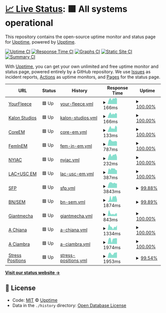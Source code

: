 # [📈 Live Status](https://status.mswd.io): <!--live status--> **🟩 All systems operational**

This repository contains the open-source uptime monitor and status page for [Upptime](https://upptime.js.org), powered by [Upptime](https://github.com/upptime/upptime).

[![Uptime CI](https://github.com/koj-co/upptime/workflows/Uptime%20CI/badge.svg)](https://github.com/koj-co/upptime/actions?query=workflow%3A%22Uptime+CI%22)
[![Response Time CI](https://github.com/koj-co/upptime/workflows/Response%20Time%20CI/badge.svg)](https://github.com/koj-co/upptime/actions?query=workflow%3A%22Response+Time+CI%22)
[![Graphs CI](https://github.com/koj-co/upptime/workflows/Graphs%20CI/badge.svg)](https://github.com/koj-co/upptime/actions?query=workflow%3A%22Graphs+CI%22)
[![Static Site CI](https://github.com/koj-co/upptime/workflows/Static%20Site%20CI/badge.svg)](https://github.com/koj-co/upptime/actions?query=workflow%3A%22Static+Site+CI%22)
[![Summary CI](https://github.com/koj-co/upptime/workflows/Summary%20CI/badge.svg)](https://github.com/koj-co/upptime/actions?query=workflow%3A%22Summary+CI%22)

With [Upptime](https://upptime.js.org), you can get your own unlimited and free uptime monitor and status page, powered entirely by a GitHub repository. We use [Issues](https://github.com/upptime/upptime/issues) as incident reports, [Actions](https://github.com/mswd-io/upptime/actions) as uptime monitors, and [Pages](https://upptime.github.io/upptime) for the status page.

<!--start: status pages-->
<!-- This summary is generated by Upptime (https://github.com/upptime/upptime) -->
<!-- Do not edit this manually, your changes will be overwritten -->
<!-- prettier-ignore -->
| URL | Status | History | Response Time | Uptime |
| --- | ------ | ------- | ------------- | ------ |
| <img alt="" src="https://icons.duckduckgo.com/ip3/yourfleece.com.ico" height="13"> [YourFleece](https://yourfleece.com) | 🟩 Up | [your-fleece.yml](https://github.com/mswd-io/upptime/commits/HEAD/history/your-fleece.yml) | <details><summary><img alt="Response time graph" src="./graphs/your-fleece/response-time-week.png" height="20"> 166ms</summary><br><a href="https://status.mswd.io/history/your-fleece"><img alt="Response time 199" src="https://img.shields.io/endpoint?url=https%3A%2F%2Fraw.githubusercontent.com%2Fmswd-io%2Fupptime%2FHEAD%2Fapi%2Fyour-fleece%2Fresponse-time.json"></a><br><a href="https://status.mswd.io/history/your-fleece"><img alt="24-hour response time 167" src="https://img.shields.io/endpoint?url=https%3A%2F%2Fraw.githubusercontent.com%2Fmswd-io%2Fupptime%2FHEAD%2Fapi%2Fyour-fleece%2Fresponse-time-day.json"></a><br><a href="https://status.mswd.io/history/your-fleece"><img alt="7-day response time 166" src="https://img.shields.io/endpoint?url=https%3A%2F%2Fraw.githubusercontent.com%2Fmswd-io%2Fupptime%2FHEAD%2Fapi%2Fyour-fleece%2Fresponse-time-week.json"></a><br><a href="https://status.mswd.io/history/your-fleece"><img alt="30-day response time 156" src="https://img.shields.io/endpoint?url=https%3A%2F%2Fraw.githubusercontent.com%2Fmswd-io%2Fupptime%2FHEAD%2Fapi%2Fyour-fleece%2Fresponse-time-month.json"></a><br><a href="https://status.mswd.io/history/your-fleece"><img alt="1-year response time 208" src="https://img.shields.io/endpoint?url=https%3A%2F%2Fraw.githubusercontent.com%2Fmswd-io%2Fupptime%2FHEAD%2Fapi%2Fyour-fleece%2Fresponse-time-year.json"></a></details> | <details><summary><a href="https://status.mswd.io/history/your-fleece">100.00%</a></summary><a href="https://status.mswd.io/history/your-fleece"><img alt="All-time uptime 99.96%" src="https://img.shields.io/endpoint?url=https%3A%2F%2Fraw.githubusercontent.com%2Fmswd-io%2Fupptime%2FHEAD%2Fapi%2Fyour-fleece%2Fuptime.json"></a><br><a href="https://status.mswd.io/history/your-fleece"><img alt="24-hour uptime 100.00%" src="https://img.shields.io/endpoint?url=https%3A%2F%2Fraw.githubusercontent.com%2Fmswd-io%2Fupptime%2FHEAD%2Fapi%2Fyour-fleece%2Fuptime-day.json"></a><br><a href="https://status.mswd.io/history/your-fleece"><img alt="7-day uptime 100.00%" src="https://img.shields.io/endpoint?url=https%3A%2F%2Fraw.githubusercontent.com%2Fmswd-io%2Fupptime%2FHEAD%2Fapi%2Fyour-fleece%2Fuptime-week.json"></a><br><a href="https://status.mswd.io/history/your-fleece"><img alt="30-day uptime 100.00%" src="https://img.shields.io/endpoint?url=https%3A%2F%2Fraw.githubusercontent.com%2Fmswd-io%2Fupptime%2FHEAD%2Fapi%2Fyour-fleece%2Fuptime-month.json"></a><br><a href="https://status.mswd.io/history/your-fleece"><img alt="1-year uptime 99.92%" src="https://img.shields.io/endpoint?url=https%3A%2F%2Fraw.githubusercontent.com%2Fmswd-io%2Fupptime%2FHEAD%2Fapi%2Fyour-fleece%2Fuptime-year.json"></a></details>
| <img alt="" src="https://icons.duckduckgo.com/ip3/kalonstudios.com.ico" height="13"> [Kalon Studios](https://kalonstudios.com) | 🟩 Up | [kalon-studios.yml](https://github.com/mswd-io/upptime/commits/HEAD/history/kalon-studios.yml) | <details><summary><img alt="Response time graph" src="./graphs/kalon-studios/response-time-week.png" height="20"> 166ms</summary><br><a href="https://status.mswd.io/history/kalon-studios"><img alt="Response time 183" src="https://img.shields.io/endpoint?url=https%3A%2F%2Fraw.githubusercontent.com%2Fmswd-io%2Fupptime%2FHEAD%2Fapi%2Fkalon-studios%2Fresponse-time.json"></a><br><a href="https://status.mswd.io/history/kalon-studios"><img alt="24-hour response time 165" src="https://img.shields.io/endpoint?url=https%3A%2F%2Fraw.githubusercontent.com%2Fmswd-io%2Fupptime%2FHEAD%2Fapi%2Fkalon-studios%2Fresponse-time-day.json"></a><br><a href="https://status.mswd.io/history/kalon-studios"><img alt="7-day response time 166" src="https://img.shields.io/endpoint?url=https%3A%2F%2Fraw.githubusercontent.com%2Fmswd-io%2Fupptime%2FHEAD%2Fapi%2Fkalon-studios%2Fresponse-time-week.json"></a><br><a href="https://status.mswd.io/history/kalon-studios"><img alt="30-day response time 190" src="https://img.shields.io/endpoint?url=https%3A%2F%2Fraw.githubusercontent.com%2Fmswd-io%2Fupptime%2FHEAD%2Fapi%2Fkalon-studios%2Fresponse-time-month.json"></a><br><a href="https://status.mswd.io/history/kalon-studios"><img alt="1-year response time 183" src="https://img.shields.io/endpoint?url=https%3A%2F%2Fraw.githubusercontent.com%2Fmswd-io%2Fupptime%2FHEAD%2Fapi%2Fkalon-studios%2Fresponse-time-year.json"></a></details> | <details><summary><a href="https://status.mswd.io/history/kalon-studios">100.00%</a></summary><a href="https://status.mswd.io/history/kalon-studios"><img alt="All-time uptime 99.94%" src="https://img.shields.io/endpoint?url=https%3A%2F%2Fraw.githubusercontent.com%2Fmswd-io%2Fupptime%2FHEAD%2Fapi%2Fkalon-studios%2Fuptime.json"></a><br><a href="https://status.mswd.io/history/kalon-studios"><img alt="24-hour uptime 100.00%" src="https://img.shields.io/endpoint?url=https%3A%2F%2Fraw.githubusercontent.com%2Fmswd-io%2Fupptime%2FHEAD%2Fapi%2Fkalon-studios%2Fuptime-day.json"></a><br><a href="https://status.mswd.io/history/kalon-studios"><img alt="7-day uptime 100.00%" src="https://img.shields.io/endpoint?url=https%3A%2F%2Fraw.githubusercontent.com%2Fmswd-io%2Fupptime%2FHEAD%2Fapi%2Fkalon-studios%2Fuptime-week.json"></a><br><a href="https://status.mswd.io/history/kalon-studios"><img alt="30-day uptime 100.00%" src="https://img.shields.io/endpoint?url=https%3A%2F%2Fraw.githubusercontent.com%2Fmswd-io%2Fupptime%2FHEAD%2Fapi%2Fkalon-studios%2Fuptime-month.json"></a><br><a href="https://status.mswd.io/history/kalon-studios"><img alt="1-year uptime 99.87%" src="https://img.shields.io/endpoint?url=https%3A%2F%2Fraw.githubusercontent.com%2Fmswd-io%2Fupptime%2FHEAD%2Fapi%2Fkalon-studios%2Fuptime-year.json"></a></details>
| <img alt="" src="https://icons.duckduckgo.com/ip3/coreem.net.ico" height="13"> [CoreEM](https://coreem.net) | 🟩 Up | [core-em.yml](https://github.com/mswd-io/upptime/commits/HEAD/history/core-em.yml) | <details><summary><img alt="Response time graph" src="./graphs/core-em/response-time-week.png" height="20"> 133ms</summary><br><a href="https://status.mswd.io/history/core-em"><img alt="Response time 567" src="https://img.shields.io/endpoint?url=https%3A%2F%2Fraw.githubusercontent.com%2Fmswd-io%2Fupptime%2FHEAD%2Fapi%2Fcore-em%2Fresponse-time.json"></a><br><a href="https://status.mswd.io/history/core-em"><img alt="24-hour response time 148" src="https://img.shields.io/endpoint?url=https%3A%2F%2Fraw.githubusercontent.com%2Fmswd-io%2Fupptime%2FHEAD%2Fapi%2Fcore-em%2Fresponse-time-day.json"></a><br><a href="https://status.mswd.io/history/core-em"><img alt="7-day response time 133" src="https://img.shields.io/endpoint?url=https%3A%2F%2Fraw.githubusercontent.com%2Fmswd-io%2Fupptime%2FHEAD%2Fapi%2Fcore-em%2Fresponse-time-week.json"></a><br><a href="https://status.mswd.io/history/core-em"><img alt="30-day response time 135" src="https://img.shields.io/endpoint?url=https%3A%2F%2Fraw.githubusercontent.com%2Fmswd-io%2Fupptime%2FHEAD%2Fapi%2Fcore-em%2Fresponse-time-month.json"></a><br><a href="https://status.mswd.io/history/core-em"><img alt="1-year response time 450" src="https://img.shields.io/endpoint?url=https%3A%2F%2Fraw.githubusercontent.com%2Fmswd-io%2Fupptime%2FHEAD%2Fapi%2Fcore-em%2Fresponse-time-year.json"></a></details> | <details><summary><a href="https://status.mswd.io/history/core-em">100.00%</a></summary><a href="https://status.mswd.io/history/core-em"><img alt="All-time uptime 99.93%" src="https://img.shields.io/endpoint?url=https%3A%2F%2Fraw.githubusercontent.com%2Fmswd-io%2Fupptime%2FHEAD%2Fapi%2Fcore-em%2Fuptime.json"></a><br><a href="https://status.mswd.io/history/core-em"><img alt="24-hour uptime 100.00%" src="https://img.shields.io/endpoint?url=https%3A%2F%2Fraw.githubusercontent.com%2Fmswd-io%2Fupptime%2FHEAD%2Fapi%2Fcore-em%2Fuptime-day.json"></a><br><a href="https://status.mswd.io/history/core-em"><img alt="7-day uptime 100.00%" src="https://img.shields.io/endpoint?url=https%3A%2F%2Fraw.githubusercontent.com%2Fmswd-io%2Fupptime%2FHEAD%2Fapi%2Fcore-em%2Fuptime-week.json"></a><br><a href="https://status.mswd.io/history/core-em"><img alt="30-day uptime 100.00%" src="https://img.shields.io/endpoint?url=https%3A%2F%2Fraw.githubusercontent.com%2Fmswd-io%2Fupptime%2FHEAD%2Fapi%2Fcore-em%2Fuptime-month.json"></a><br><a href="https://status.mswd.io/history/core-em"><img alt="1-year uptime 99.84%" src="https://img.shields.io/endpoint?url=https%3A%2F%2Fraw.githubusercontent.com%2Fmswd-io%2Fupptime%2FHEAD%2Fapi%2Fcore-em%2Fuptime-year.json"></a></details>
| <img alt="" src="https://icons.duckduckgo.com/ip3/feminem.org.ico" height="13"> [FemInEM](https://feminem.org) | 🟩 Up | [fem-in-em.yml](https://github.com/mswd-io/upptime/commits/HEAD/history/fem-in-em.yml) | <details><summary><img alt="Response time graph" src="./graphs/fem-in-em/response-time-week.png" height="20"> 787ms</summary><br><a href="https://status.mswd.io/history/fem-in-em"><img alt="Response time 1194" src="https://img.shields.io/endpoint?url=https%3A%2F%2Fraw.githubusercontent.com%2Fmswd-io%2Fupptime%2FHEAD%2Fapi%2Ffem-in-em%2Fresponse-time.json"></a><br><a href="https://status.mswd.io/history/fem-in-em"><img alt="24-hour response time 650" src="https://img.shields.io/endpoint?url=https%3A%2F%2Fraw.githubusercontent.com%2Fmswd-io%2Fupptime%2FHEAD%2Fapi%2Ffem-in-em%2Fresponse-time-day.json"></a><br><a href="https://status.mswd.io/history/fem-in-em"><img alt="7-day response time 787" src="https://img.shields.io/endpoint?url=https%3A%2F%2Fraw.githubusercontent.com%2Fmswd-io%2Fupptime%2FHEAD%2Fapi%2Ffem-in-em%2Fresponse-time-week.json"></a><br><a href="https://status.mswd.io/history/fem-in-em"><img alt="30-day response time 888" src="https://img.shields.io/endpoint?url=https%3A%2F%2Fraw.githubusercontent.com%2Fmswd-io%2Fupptime%2FHEAD%2Fapi%2Ffem-in-em%2Fresponse-time-month.json"></a><br><a href="https://status.mswd.io/history/fem-in-em"><img alt="1-year response time 1286" src="https://img.shields.io/endpoint?url=https%3A%2F%2Fraw.githubusercontent.com%2Fmswd-io%2Fupptime%2FHEAD%2Fapi%2Ffem-in-em%2Fresponse-time-year.json"></a></details> | <details><summary><a href="https://status.mswd.io/history/fem-in-em">100.00%</a></summary><a href="https://status.mswd.io/history/fem-in-em"><img alt="All-time uptime 99.84%" src="https://img.shields.io/endpoint?url=https%3A%2F%2Fraw.githubusercontent.com%2Fmswd-io%2Fupptime%2FHEAD%2Fapi%2Ffem-in-em%2Fuptime.json"></a><br><a href="https://status.mswd.io/history/fem-in-em"><img alt="24-hour uptime 100.00%" src="https://img.shields.io/endpoint?url=https%3A%2F%2Fraw.githubusercontent.com%2Fmswd-io%2Fupptime%2FHEAD%2Fapi%2Ffem-in-em%2Fuptime-day.json"></a><br><a href="https://status.mswd.io/history/fem-in-em"><img alt="7-day uptime 100.00%" src="https://img.shields.io/endpoint?url=https%3A%2F%2Fraw.githubusercontent.com%2Fmswd-io%2Fupptime%2FHEAD%2Fapi%2Ffem-in-em%2Fuptime-week.json"></a><br><a href="https://status.mswd.io/history/fem-in-em"><img alt="30-day uptime 100.00%" src="https://img.shields.io/endpoint?url=https%3A%2F%2Fraw.githubusercontent.com%2Fmswd-io%2Fupptime%2FHEAD%2Fapi%2Ffem-in-em%2Fuptime-month.json"></a><br><a href="https://status.mswd.io/history/fem-in-em"><img alt="1-year uptime 99.75%" src="https://img.shields.io/endpoint?url=https%3A%2F%2Fraw.githubusercontent.com%2Fmswd-io%2Fupptime%2FHEAD%2Fapi%2Ffem-in-em%2Fuptime-year.json"></a></details>
| <img alt="" src="https://icons.duckduckgo.com/ip3/nyiac.org.ico" height="13"> [NYIAC](https://nyiac.org) | 🟩 Up | [nyiac.yml](https://github.com/mswd-io/upptime/commits/HEAD/history/nyiac.yml) | <details><summary><img alt="Response time graph" src="./graphs/nyiac/response-time-week.png" height="20"> 232ms</summary><br><a href="https://status.mswd.io/history/nyiac"><img alt="Response time 234" src="https://img.shields.io/endpoint?url=https%3A%2F%2Fraw.githubusercontent.com%2Fmswd-io%2Fupptime%2FHEAD%2Fapi%2Fnyiac%2Fresponse-time.json"></a><br><a href="https://status.mswd.io/history/nyiac"><img alt="24-hour response time 150" src="https://img.shields.io/endpoint?url=https%3A%2F%2Fraw.githubusercontent.com%2Fmswd-io%2Fupptime%2FHEAD%2Fapi%2Fnyiac%2Fresponse-time-day.json"></a><br><a href="https://status.mswd.io/history/nyiac"><img alt="7-day response time 232" src="https://img.shields.io/endpoint?url=https%3A%2F%2Fraw.githubusercontent.com%2Fmswd-io%2Fupptime%2FHEAD%2Fapi%2Fnyiac%2Fresponse-time-week.json"></a><br><a href="https://status.mswd.io/history/nyiac"><img alt="30-day response time 217" src="https://img.shields.io/endpoint?url=https%3A%2F%2Fraw.githubusercontent.com%2Fmswd-io%2Fupptime%2FHEAD%2Fapi%2Fnyiac%2Fresponse-time-month.json"></a><br><a href="https://status.mswd.io/history/nyiac"><img alt="1-year response time 232" src="https://img.shields.io/endpoint?url=https%3A%2F%2Fraw.githubusercontent.com%2Fmswd-io%2Fupptime%2FHEAD%2Fapi%2Fnyiac%2Fresponse-time-year.json"></a></details> | <details><summary><a href="https://status.mswd.io/history/nyiac">100.00%</a></summary><a href="https://status.mswd.io/history/nyiac"><img alt="All-time uptime 99.95%" src="https://img.shields.io/endpoint?url=https%3A%2F%2Fraw.githubusercontent.com%2Fmswd-io%2Fupptime%2FHEAD%2Fapi%2Fnyiac%2Fuptime.json"></a><br><a href="https://status.mswd.io/history/nyiac"><img alt="24-hour uptime 100.00%" src="https://img.shields.io/endpoint?url=https%3A%2F%2Fraw.githubusercontent.com%2Fmswd-io%2Fupptime%2FHEAD%2Fapi%2Fnyiac%2Fuptime-day.json"></a><br><a href="https://status.mswd.io/history/nyiac"><img alt="7-day uptime 100.00%" src="https://img.shields.io/endpoint?url=https%3A%2F%2Fraw.githubusercontent.com%2Fmswd-io%2Fupptime%2FHEAD%2Fapi%2Fnyiac%2Fuptime-week.json"></a><br><a href="https://status.mswd.io/history/nyiac"><img alt="30-day uptime 100.00%" src="https://img.shields.io/endpoint?url=https%3A%2F%2Fraw.githubusercontent.com%2Fmswd-io%2Fupptime%2FHEAD%2Fapi%2Fnyiac%2Fuptime-month.json"></a><br><a href="https://status.mswd.io/history/nyiac"><img alt="1-year uptime 99.93%" src="https://img.shields.io/endpoint?url=https%3A%2F%2Fraw.githubusercontent.com%2Fmswd-io%2Fupptime%2FHEAD%2Fapi%2Fnyiac%2Fuptime-year.json"></a></details>
| <img alt="" src="https://icons.duckduckgo.com/ip3/lacuscem.com.ico" height="13"> [LAC+USC EM](https://lacuscem.com) | 🟩 Up | [lac-usc-em.yml](https://github.com/mswd-io/upptime/commits/HEAD/history/lac-usc-em.yml) | <details><summary><img alt="Response time graph" src="./graphs/lac-usc-em/response-time-week.png" height="20"> 387ms</summary><br><a href="https://status.mswd.io/history/lac-usc-em"><img alt="Response time 339" src="https://img.shields.io/endpoint?url=https%3A%2F%2Fraw.githubusercontent.com%2Fmswd-io%2Fupptime%2FHEAD%2Fapi%2Flac-usc-em%2Fresponse-time.json"></a><br><a href="https://status.mswd.io/history/lac-usc-em"><img alt="24-hour response time 288" src="https://img.shields.io/endpoint?url=https%3A%2F%2Fraw.githubusercontent.com%2Fmswd-io%2Fupptime%2FHEAD%2Fapi%2Flac-usc-em%2Fresponse-time-day.json"></a><br><a href="https://status.mswd.io/history/lac-usc-em"><img alt="7-day response time 387" src="https://img.shields.io/endpoint?url=https%3A%2F%2Fraw.githubusercontent.com%2Fmswd-io%2Fupptime%2FHEAD%2Fapi%2Flac-usc-em%2Fresponse-time-week.json"></a><br><a href="https://status.mswd.io/history/lac-usc-em"><img alt="30-day response time 336" src="https://img.shields.io/endpoint?url=https%3A%2F%2Fraw.githubusercontent.com%2Fmswd-io%2Fupptime%2FHEAD%2Fapi%2Flac-usc-em%2Fresponse-time-month.json"></a><br><a href="https://status.mswd.io/history/lac-usc-em"><img alt="1-year response time 350" src="https://img.shields.io/endpoint?url=https%3A%2F%2Fraw.githubusercontent.com%2Fmswd-io%2Fupptime%2FHEAD%2Fapi%2Flac-usc-em%2Fresponse-time-year.json"></a></details> | <details><summary><a href="https://status.mswd.io/history/lac-usc-em">100.00%</a></summary><a href="https://status.mswd.io/history/lac-usc-em"><img alt="All-time uptime 99.98%" src="https://img.shields.io/endpoint?url=https%3A%2F%2Fraw.githubusercontent.com%2Fmswd-io%2Fupptime%2FHEAD%2Fapi%2Flac-usc-em%2Fuptime.json"></a><br><a href="https://status.mswd.io/history/lac-usc-em"><img alt="24-hour uptime 100.00%" src="https://img.shields.io/endpoint?url=https%3A%2F%2Fraw.githubusercontent.com%2Fmswd-io%2Fupptime%2FHEAD%2Fapi%2Flac-usc-em%2Fuptime-day.json"></a><br><a href="https://status.mswd.io/history/lac-usc-em"><img alt="7-day uptime 100.00%" src="https://img.shields.io/endpoint?url=https%3A%2F%2Fraw.githubusercontent.com%2Fmswd-io%2Fupptime%2FHEAD%2Fapi%2Flac-usc-em%2Fuptime-week.json"></a><br><a href="https://status.mswd.io/history/lac-usc-em"><img alt="30-day uptime 100.00%" src="https://img.shields.io/endpoint?url=https%3A%2F%2Fraw.githubusercontent.com%2Fmswd-io%2Fupptime%2FHEAD%2Fapi%2Flac-usc-em%2Fuptime-month.json"></a><br><a href="https://status.mswd.io/history/lac-usc-em"><img alt="1-year uptime 99.94%" src="https://img.shields.io/endpoint?url=https%3A%2F%2Fraw.githubusercontent.com%2Fmswd-io%2Fupptime%2FHEAD%2Fapi%2Flac-usc-em%2Fuptime-year.json"></a></details>
| <img alt="" src="https://icons.duckduckgo.com/ip3/sidefourproject.com.ico" height="13"> [SFP](https://sidefourproject.com) | 🟩 Up | [sfp.yml](https://github.com/mswd-io/upptime/commits/HEAD/history/sfp.yml) | <details><summary><img alt="Response time graph" src="./graphs/sfp/response-time-week.png" height="20"> 3843ms</summary><br><a href="https://status.mswd.io/history/sfp"><img alt="Response time 4156" src="https://img.shields.io/endpoint?url=https%3A%2F%2Fraw.githubusercontent.com%2Fmswd-io%2Fupptime%2FHEAD%2Fapi%2Fsfp%2Fresponse-time.json"></a><br><a href="https://status.mswd.io/history/sfp"><img alt="24-hour response time 3566" src="https://img.shields.io/endpoint?url=https%3A%2F%2Fraw.githubusercontent.com%2Fmswd-io%2Fupptime%2FHEAD%2Fapi%2Fsfp%2Fresponse-time-day.json"></a><br><a href="https://status.mswd.io/history/sfp"><img alt="7-day response time 3843" src="https://img.shields.io/endpoint?url=https%3A%2F%2Fraw.githubusercontent.com%2Fmswd-io%2Fupptime%2FHEAD%2Fapi%2Fsfp%2Fresponse-time-week.json"></a><br><a href="https://status.mswd.io/history/sfp"><img alt="30-day response time 3958" src="https://img.shields.io/endpoint?url=https%3A%2F%2Fraw.githubusercontent.com%2Fmswd-io%2Fupptime%2FHEAD%2Fapi%2Fsfp%2Fresponse-time-month.json"></a><br><a href="https://status.mswd.io/history/sfp"><img alt="1-year response time 4165" src="https://img.shields.io/endpoint?url=https%3A%2F%2Fraw.githubusercontent.com%2Fmswd-io%2Fupptime%2FHEAD%2Fapi%2Fsfp%2Fresponse-time-year.json"></a></details> | <details><summary><a href="https://status.mswd.io/history/sfp">99.88%</a></summary><a href="https://status.mswd.io/history/sfp"><img alt="All-time uptime 99.87%" src="https://img.shields.io/endpoint?url=https%3A%2F%2Fraw.githubusercontent.com%2Fmswd-io%2Fupptime%2FHEAD%2Fapi%2Fsfp%2Fuptime.json"></a><br><a href="https://status.mswd.io/history/sfp"><img alt="24-hour uptime 99.19%" src="https://img.shields.io/endpoint?url=https%3A%2F%2Fraw.githubusercontent.com%2Fmswd-io%2Fupptime%2FHEAD%2Fapi%2Fsfp%2Fuptime-day.json"></a><br><a href="https://status.mswd.io/history/sfp"><img alt="7-day uptime 99.88%" src="https://img.shields.io/endpoint?url=https%3A%2F%2Fraw.githubusercontent.com%2Fmswd-io%2Fupptime%2FHEAD%2Fapi%2Fsfp%2Fuptime-week.json"></a><br><a href="https://status.mswd.io/history/sfp"><img alt="30-day uptime 99.97%" src="https://img.shields.io/endpoint?url=https%3A%2F%2Fraw.githubusercontent.com%2Fmswd-io%2Fupptime%2FHEAD%2Fapi%2Fsfp%2Fuptime-month.json"></a><br><a href="https://status.mswd.io/history/sfp"><img alt="1-year uptime 99.82%" src="https://img.shields.io/endpoint?url=https%3A%2F%2Fraw.githubusercontent.com%2Fmswd-io%2Fupptime%2FHEAD%2Fapi%2Fsfp%2Fuptime-year.json"></a></details>
| <img alt="" src="https://icons.duckduckgo.com/ip3/socialem.net.ico" height="13"> [BN/SEM](https://socialem.net) | 🟩 Up | [bn-sem.yml](https://github.com/mswd-io/upptime/commits/HEAD/history/bn-sem.yml) | <details><summary><img alt="Response time graph" src="./graphs/bn-sem/response-time-week.png" height="20"> 1874ms</summary><br><a href="https://status.mswd.io/history/bn-sem"><img alt="Response time 2616" src="https://img.shields.io/endpoint?url=https%3A%2F%2Fraw.githubusercontent.com%2Fmswd-io%2Fupptime%2FHEAD%2Fapi%2Fbn-sem%2Fresponse-time.json"></a><br><a href="https://status.mswd.io/history/bn-sem"><img alt="24-hour response time 2425" src="https://img.shields.io/endpoint?url=https%3A%2F%2Fraw.githubusercontent.com%2Fmswd-io%2Fupptime%2FHEAD%2Fapi%2Fbn-sem%2Fresponse-time-day.json"></a><br><a href="https://status.mswd.io/history/bn-sem"><img alt="7-day response time 1874" src="https://img.shields.io/endpoint?url=https%3A%2F%2Fraw.githubusercontent.com%2Fmswd-io%2Fupptime%2FHEAD%2Fapi%2Fbn-sem%2Fresponse-time-week.json"></a><br><a href="https://status.mswd.io/history/bn-sem"><img alt="30-day response time 2330" src="https://img.shields.io/endpoint?url=https%3A%2F%2Fraw.githubusercontent.com%2Fmswd-io%2Fupptime%2FHEAD%2Fapi%2Fbn-sem%2Fresponse-time-month.json"></a><br><a href="https://status.mswd.io/history/bn-sem"><img alt="1-year response time 2584" src="https://img.shields.io/endpoint?url=https%3A%2F%2Fraw.githubusercontent.com%2Fmswd-io%2Fupptime%2FHEAD%2Fapi%2Fbn-sem%2Fresponse-time-year.json"></a></details> | <details><summary><a href="https://status.mswd.io/history/bn-sem">99.89%</a></summary><a href="https://status.mswd.io/history/bn-sem"><img alt="All-time uptime 99.74%" src="https://img.shields.io/endpoint?url=https%3A%2F%2Fraw.githubusercontent.com%2Fmswd-io%2Fupptime%2FHEAD%2Fapi%2Fbn-sem%2Fuptime.json"></a><br><a href="https://status.mswd.io/history/bn-sem"><img alt="24-hour uptime 99.21%" src="https://img.shields.io/endpoint?url=https%3A%2F%2Fraw.githubusercontent.com%2Fmswd-io%2Fupptime%2FHEAD%2Fapi%2Fbn-sem%2Fuptime-day.json"></a><br><a href="https://status.mswd.io/history/bn-sem"><img alt="7-day uptime 99.89%" src="https://img.shields.io/endpoint?url=https%3A%2F%2Fraw.githubusercontent.com%2Fmswd-io%2Fupptime%2FHEAD%2Fapi%2Fbn-sem%2Fuptime-week.json"></a><br><a href="https://status.mswd.io/history/bn-sem"><img alt="30-day uptime 99.90%" src="https://img.shields.io/endpoint?url=https%3A%2F%2Fraw.githubusercontent.com%2Fmswd-io%2Fupptime%2FHEAD%2Fapi%2Fbn-sem%2Fuptime-month.json"></a><br><a href="https://status.mswd.io/history/bn-sem"><img alt="1-year uptime 99.81%" src="https://img.shields.io/endpoint?url=https%3A%2F%2Fraw.githubusercontent.com%2Fmswd-io%2Fupptime%2FHEAD%2Fapi%2Fbn-sem%2Fuptime-year.json"></a></details>
| <img alt="" src="https://icons.duckduckgo.com/ip3/giantmecha.com.ico" height="13"> [Giantmecha](https://giantmecha.com) | 🟩 Up | [giantmecha.yml](https://github.com/mswd-io/upptime/commits/HEAD/history/giantmecha.yml) | <details><summary><img alt="Response time graph" src="./graphs/giantmecha/response-time-week.png" height="20"> 843ms</summary><br><a href="https://status.mswd.io/history/giantmecha"><img alt="Response time 1104" src="https://img.shields.io/endpoint?url=https%3A%2F%2Fraw.githubusercontent.com%2Fmswd-io%2Fupptime%2FHEAD%2Fapi%2Fgiantmecha%2Fresponse-time.json"></a><br><a href="https://status.mswd.io/history/giantmecha"><img alt="24-hour response time 822" src="https://img.shields.io/endpoint?url=https%3A%2F%2Fraw.githubusercontent.com%2Fmswd-io%2Fupptime%2FHEAD%2Fapi%2Fgiantmecha%2Fresponse-time-day.json"></a><br><a href="https://status.mswd.io/history/giantmecha"><img alt="7-day response time 843" src="https://img.shields.io/endpoint?url=https%3A%2F%2Fraw.githubusercontent.com%2Fmswd-io%2Fupptime%2FHEAD%2Fapi%2Fgiantmecha%2Fresponse-time-week.json"></a><br><a href="https://status.mswd.io/history/giantmecha"><img alt="30-day response time 821" src="https://img.shields.io/endpoint?url=https%3A%2F%2Fraw.githubusercontent.com%2Fmswd-io%2Fupptime%2FHEAD%2Fapi%2Fgiantmecha%2Fresponse-time-month.json"></a><br><a href="https://status.mswd.io/history/giantmecha"><img alt="1-year response time 1018" src="https://img.shields.io/endpoint?url=https%3A%2F%2Fraw.githubusercontent.com%2Fmswd-io%2Fupptime%2FHEAD%2Fapi%2Fgiantmecha%2Fresponse-time-year.json"></a></details> | <details><summary><a href="https://status.mswd.io/history/giantmecha">100.00%</a></summary><a href="https://status.mswd.io/history/giantmecha"><img alt="All-time uptime 99.89%" src="https://img.shields.io/endpoint?url=https%3A%2F%2Fraw.githubusercontent.com%2Fmswd-io%2Fupptime%2FHEAD%2Fapi%2Fgiantmecha%2Fuptime.json"></a><br><a href="https://status.mswd.io/history/giantmecha"><img alt="24-hour uptime 100.00%" src="https://img.shields.io/endpoint?url=https%3A%2F%2Fraw.githubusercontent.com%2Fmswd-io%2Fupptime%2FHEAD%2Fapi%2Fgiantmecha%2Fuptime-day.json"></a><br><a href="https://status.mswd.io/history/giantmecha"><img alt="7-day uptime 100.00%" src="https://img.shields.io/endpoint?url=https%3A%2F%2Fraw.githubusercontent.com%2Fmswd-io%2Fupptime%2FHEAD%2Fapi%2Fgiantmecha%2Fuptime-week.json"></a><br><a href="https://status.mswd.io/history/giantmecha"><img alt="30-day uptime 100.00%" src="https://img.shields.io/endpoint?url=https%3A%2F%2Fraw.githubusercontent.com%2Fmswd-io%2Fupptime%2FHEAD%2Fapi%2Fgiantmecha%2Fuptime-month.json"></a><br><a href="https://status.mswd.io/history/giantmecha"><img alt="1-year uptime 99.88%" src="https://img.shields.io/endpoint?url=https%3A%2F%2Fraw.githubusercontent.com%2Fmswd-io%2Fupptime%2FHEAD%2Fapi%2Fgiantmecha%2Fuptime-year.json"></a></details>
| <img alt="" src="https://icons.duckduckgo.com/ip3/achjana.com.ico" height="13"> [A Chjana](https://achjana.com) | 🟩 Up | [a-chjana.yml](https://github.com/mswd-io/upptime/commits/HEAD/history/a-chjana.yml) | <details><summary><img alt="Response time graph" src="./graphs/a-chjana/response-time-week.png" height="20"> 1334ms</summary><br><a href="https://status.mswd.io/history/a-chjana"><img alt="Response time 1975" src="https://img.shields.io/endpoint?url=https%3A%2F%2Fraw.githubusercontent.com%2Fmswd-io%2Fupptime%2FHEAD%2Fapi%2Fa-chjana%2Fresponse-time.json"></a><br><a href="https://status.mswd.io/history/a-chjana"><img alt="24-hour response time 1865" src="https://img.shields.io/endpoint?url=https%3A%2F%2Fraw.githubusercontent.com%2Fmswd-io%2Fupptime%2FHEAD%2Fapi%2Fa-chjana%2Fresponse-time-day.json"></a><br><a href="https://status.mswd.io/history/a-chjana"><img alt="7-day response time 1334" src="https://img.shields.io/endpoint?url=https%3A%2F%2Fraw.githubusercontent.com%2Fmswd-io%2Fupptime%2FHEAD%2Fapi%2Fa-chjana%2Fresponse-time-week.json"></a><br><a href="https://status.mswd.io/history/a-chjana"><img alt="30-day response time 1673" src="https://img.shields.io/endpoint?url=https%3A%2F%2Fraw.githubusercontent.com%2Fmswd-io%2Fupptime%2FHEAD%2Fapi%2Fa-chjana%2Fresponse-time-month.json"></a><br><a href="https://status.mswd.io/history/a-chjana"><img alt="1-year response time 1946" src="https://img.shields.io/endpoint?url=https%3A%2F%2Fraw.githubusercontent.com%2Fmswd-io%2Fupptime%2FHEAD%2Fapi%2Fa-chjana%2Fresponse-time-year.json"></a></details> | <details><summary><a href="https://status.mswd.io/history/a-chjana">100.00%</a></summary><a href="https://status.mswd.io/history/a-chjana"><img alt="All-time uptime 99.12%" src="https://img.shields.io/endpoint?url=https%3A%2F%2Fraw.githubusercontent.com%2Fmswd-io%2Fupptime%2FHEAD%2Fapi%2Fa-chjana%2Fuptime.json"></a><br><a href="https://status.mswd.io/history/a-chjana"><img alt="24-hour uptime 100.00%" src="https://img.shields.io/endpoint?url=https%3A%2F%2Fraw.githubusercontent.com%2Fmswd-io%2Fupptime%2FHEAD%2Fapi%2Fa-chjana%2Fuptime-day.json"></a><br><a href="https://status.mswd.io/history/a-chjana"><img alt="7-day uptime 100.00%" src="https://img.shields.io/endpoint?url=https%3A%2F%2Fraw.githubusercontent.com%2Fmswd-io%2Fupptime%2FHEAD%2Fapi%2Fa-chjana%2Fuptime-week.json"></a><br><a href="https://status.mswd.io/history/a-chjana"><img alt="30-day uptime 100.00%" src="https://img.shields.io/endpoint?url=https%3A%2F%2Fraw.githubusercontent.com%2Fmswd-io%2Fupptime%2FHEAD%2Fapi%2Fa-chjana%2Fuptime-month.json"></a><br><a href="https://status.mswd.io/history/a-chjana"><img alt="1-year uptime 99.86%" src="https://img.shields.io/endpoint?url=https%3A%2F%2Fraw.githubusercontent.com%2Fmswd-io%2Fupptime%2FHEAD%2Fapi%2Fa-chjana%2Fuptime-year.json"></a></details>
| <img alt="" src="https://icons.duckduckgo.com/ip3/aciambra.com.ico" height="13"> [A Ciambra](https://aciambra.com) | 🟩 Up | [a-ciambra.yml](https://github.com/mswd-io/upptime/commits/HEAD/history/a-ciambra.yml) | <details><summary><img alt="Response time graph" src="./graphs/a-ciambra/response-time-week.png" height="20"> 1974ms</summary><br><a href="https://status.mswd.io/history/a-ciambra"><img alt="Response time 2383" src="https://img.shields.io/endpoint?url=https%3A%2F%2Fraw.githubusercontent.com%2Fmswd-io%2Fupptime%2FHEAD%2Fapi%2Fa-ciambra%2Fresponse-time.json"></a><br><a href="https://status.mswd.io/history/a-ciambra"><img alt="24-hour response time 2192" src="https://img.shields.io/endpoint?url=https%3A%2F%2Fraw.githubusercontent.com%2Fmswd-io%2Fupptime%2FHEAD%2Fapi%2Fa-ciambra%2Fresponse-time-day.json"></a><br><a href="https://status.mswd.io/history/a-ciambra"><img alt="7-day response time 1974" src="https://img.shields.io/endpoint?url=https%3A%2F%2Fraw.githubusercontent.com%2Fmswd-io%2Fupptime%2FHEAD%2Fapi%2Fa-ciambra%2Fresponse-time-week.json"></a><br><a href="https://status.mswd.io/history/a-ciambra"><img alt="30-day response time 2210" src="https://img.shields.io/endpoint?url=https%3A%2F%2Fraw.githubusercontent.com%2Fmswd-io%2Fupptime%2FHEAD%2Fapi%2Fa-ciambra%2Fresponse-time-month.json"></a><br><a href="https://status.mswd.io/history/a-ciambra"><img alt="1-year response time 2374" src="https://img.shields.io/endpoint?url=https%3A%2F%2Fraw.githubusercontent.com%2Fmswd-io%2Fupptime%2FHEAD%2Fapi%2Fa-ciambra%2Fresponse-time-year.json"></a></details> | <details><summary><a href="https://status.mswd.io/history/a-ciambra">100.00%</a></summary><a href="https://status.mswd.io/history/a-ciambra"><img alt="All-time uptime 99.84%" src="https://img.shields.io/endpoint?url=https%3A%2F%2Fraw.githubusercontent.com%2Fmswd-io%2Fupptime%2FHEAD%2Fapi%2Fa-ciambra%2Fuptime.json"></a><br><a href="https://status.mswd.io/history/a-ciambra"><img alt="24-hour uptime 100.00%" src="https://img.shields.io/endpoint?url=https%3A%2F%2Fraw.githubusercontent.com%2Fmswd-io%2Fupptime%2FHEAD%2Fapi%2Fa-ciambra%2Fuptime-day.json"></a><br><a href="https://status.mswd.io/history/a-ciambra"><img alt="7-day uptime 100.00%" src="https://img.shields.io/endpoint?url=https%3A%2F%2Fraw.githubusercontent.com%2Fmswd-io%2Fupptime%2FHEAD%2Fapi%2Fa-ciambra%2Fuptime-week.json"></a><br><a href="https://status.mswd.io/history/a-ciambra"><img alt="30-day uptime 99.92%" src="https://img.shields.io/endpoint?url=https%3A%2F%2Fraw.githubusercontent.com%2Fmswd-io%2Fupptime%2FHEAD%2Fapi%2Fa-ciambra%2Fuptime-month.json"></a><br><a href="https://status.mswd.io/history/a-ciambra"><img alt="1-year uptime 99.83%" src="https://img.shields.io/endpoint?url=https%3A%2F%2Fraw.githubusercontent.com%2Fmswd-io%2Fupptime%2FHEAD%2Fapi%2Fa-ciambra%2Fuptime-year.json"></a></details>
| <img alt="" src="https://icons.duckduckgo.com/ip3/stresspositions.com.ico" height="13"> [Stress Positions](https://stresspositions.com) | 🟩 Up | [stress-positions.yml](https://github.com/mswd-io/upptime/commits/HEAD/history/stress-positions.yml) | <details><summary><img alt="Response time graph" src="./graphs/stress-positions/response-time-week.png" height="20"> 1953ms</summary><br><a href="https://status.mswd.io/history/stress-positions"><img alt="Response time 2104" src="https://img.shields.io/endpoint?url=https%3A%2F%2Fraw.githubusercontent.com%2Fmswd-io%2Fupptime%2FHEAD%2Fapi%2Fstress-positions%2Fresponse-time.json"></a><br><a href="https://status.mswd.io/history/stress-positions"><img alt="24-hour response time 2259" src="https://img.shields.io/endpoint?url=https%3A%2F%2Fraw.githubusercontent.com%2Fmswd-io%2Fupptime%2FHEAD%2Fapi%2Fstress-positions%2Fresponse-time-day.json"></a><br><a href="https://status.mswd.io/history/stress-positions"><img alt="7-day response time 1953" src="https://img.shields.io/endpoint?url=https%3A%2F%2Fraw.githubusercontent.com%2Fmswd-io%2Fupptime%2FHEAD%2Fapi%2Fstress-positions%2Fresponse-time-week.json"></a><br><a href="https://status.mswd.io/history/stress-positions"><img alt="30-day response time 1891" src="https://img.shields.io/endpoint?url=https%3A%2F%2Fraw.githubusercontent.com%2Fmswd-io%2Fupptime%2FHEAD%2Fapi%2Fstress-positions%2Fresponse-time-month.json"></a><br><a href="https://status.mswd.io/history/stress-positions"><img alt="1-year response time 2092" src="https://img.shields.io/endpoint?url=https%3A%2F%2Fraw.githubusercontent.com%2Fmswd-io%2Fupptime%2FHEAD%2Fapi%2Fstress-positions%2Fresponse-time-year.json"></a></details> | <details><summary><a href="https://status.mswd.io/history/stress-positions">99.54%</a></summary><a href="https://status.mswd.io/history/stress-positions"><img alt="All-time uptime 99.84%" src="https://img.shields.io/endpoint?url=https%3A%2F%2Fraw.githubusercontent.com%2Fmswd-io%2Fupptime%2FHEAD%2Fapi%2Fstress-positions%2Fuptime.json"></a><br><a href="https://status.mswd.io/history/stress-positions"><img alt="24-hour uptime 96.75%" src="https://img.shields.io/endpoint?url=https%3A%2F%2Fraw.githubusercontent.com%2Fmswd-io%2Fupptime%2FHEAD%2Fapi%2Fstress-positions%2Fuptime-day.json"></a><br><a href="https://status.mswd.io/history/stress-positions"><img alt="7-day uptime 99.54%" src="https://img.shields.io/endpoint?url=https%3A%2F%2Fraw.githubusercontent.com%2Fmswd-io%2Fupptime%2FHEAD%2Fapi%2Fstress-positions%2Fuptime-week.json"></a><br><a href="https://status.mswd.io/history/stress-positions"><img alt="30-day uptime 99.89%" src="https://img.shields.io/endpoint?url=https%3A%2F%2Fraw.githubusercontent.com%2Fmswd-io%2Fupptime%2FHEAD%2Fapi%2Fstress-positions%2Fuptime-month.json"></a><br><a href="https://status.mswd.io/history/stress-positions"><img alt="1-year uptime 99.84%" src="https://img.shields.io/endpoint?url=https%3A%2F%2Fraw.githubusercontent.com%2Fmswd-io%2Fupptime%2FHEAD%2Fapi%2Fstress-positions%2Fuptime-year.json"></a></details>

<!--end: status pages-->

[**Visit our status website →**](https://status.mswd.io)

## 📄 License

- Code: [MIT](./LICENSE) © [Upptime](https://upptime.js.org)
- Data in the `./history` directory: [Open Database License](https://opendatacommons.org/licenses/odbl/1-0/)

